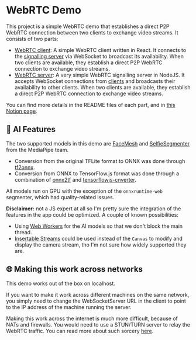 # WebRTC Demo

This project is a simple WebRTC demo that establishes a direct P2P WebRTC connection between two clients to exchange video streams. It consists of two parts:

- [WebRTC client](client/): A simple WebRTC client written in React. It connects to the [signalling server](server/) via WebSocket to broadcast its availability. When two clients are available, they establish a direct P2P WebRTC connection to exchange video streams.
- [WebRTC server](server/): A very simple WebRTC signalling server in NodeJS. It accepts WebSocket connections from [clients](client/) and broadcasts their availability to other clients. When two clients are available, they establish a direct P2P WebRTC connection to exchange video streams.

You can find more details in the README files of each part, and in [this Notion page](https://www.notion.so/bendingspoons/WebRTC-07cb99c4a579450dbe441db77ac434b4?pvs=4).

## 🤖 AI Features

The two supported models in this demo are [FaceMesh](https://storage.googleapis.com/mediapipe-assets/Model%20Card%20MediaPipe%20Face%20Mesh%20V2.pdf) and [SelfieSegmenter](https://storage.googleapis.com/mediapipe-assets/Model%20Card%20MediaPipe%20Selfie%20Segmentation.pdf) from the MediaPipe team. 
- Conversion from the original TFLite format to ONNX was done through [tf2onnx](https://github.com/onnx/tensorflow-onnx).
- Conversion from ONNX to TensorFlow.js format was done through a combination of [onnx2tf](https://github.com/PINTO0309/onnx2tf) and [tensorflowjs-cnverter](https://github.com/tensorflow/tfjs/tree/master/tfjs-converter).

All models run on GPU with the exception of the `onnxruntime-web` segmenter, which had quality-related issues.

**Disclaimer:** not a JS expert at all so I'm pretty sure the integration of the features in the app could be optimized. A couple of known possibilities:
- Using [Web Workers](https://developer.mozilla.org/en-US/docs/Web/API/Web_Workers_API/Using_web_workers) for the AI models so that we don't block the main thread.
- [Insertable Streams](https://developer.mozilla.org/en-US/docs/Web/API/Insertable_Streams_for_MediaStreamTrack_API) could be used instead of the `Canvas` to modify and display the camera stream, tho I'm not sure how widely supported they are.

## 🌐 Making this work across networks

This demo works out of the box on localhost.

If you want to make it work across different machines on the same network, you simply need to change the WebSocketServer URL in the client to point to the IP address of the machine running the server.

Making this work across the internet is much more difficult, because of NATs and firewalls. You would need to use a STUN/TURN server to relay the WebRTC traffic. You can read more about such sorcery [here](https://temasys.io/guides/developers/webrtc-ice-sorcery/).
